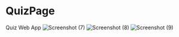# QuizPage
 Quiz Web App
![Screenshot (7)](https://user-images.githubusercontent.com/44049342/151800077-53ba0b3a-760a-47e4-841b-efe54854560f.png)
![Screenshot (8)](https://user-images.githubusercontent.com/44049342/151800091-44ea8c96-3df8-439c-bb31-e593b4e71492.png)
![Screenshot (9)](https://user-images.githubusercontent.com/44049342/151800095-6c13372a-8793-4273-9419-115779152439.png)
